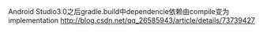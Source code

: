 Android Studio3.0之后gradle.build中dependencie依赖由compile变为implementation
http://blog.csdn.net/qq_26585943/article/details/73739427